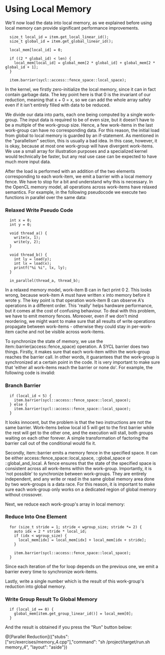 # Using Local Memory

We'll now load the data into local memory, as we explained before using local memory can provide significant performance improvements.

```
  size_t local_id = item.get_local_linear_id();
  size_t global_id = item.get_global_linear_id();

  local_mem[local_id] = 0;

  if ((2 * global_id) < len) {
    local_mem[local_id] = global_mem[2 * global_id] + global_mem[2 * global_id + 1];
  }

  item.barrier(sycl::access::fence_space::local_space);
```

In the kernel, we firstly zero-initialize the local memory, since it can in fact contain garbage data. The key point here is that 0 is the invariant of our reduction, meaning that x + 0 = x, so we can add the whole array safely even if it isn't entirely filled with data to be reduced.

We divide our data into parts, each one being computed by a single work-group. The input data is required to be of even size, but it doesn't have to be a multiple of the work-group size. Hence, a few work-items in the last work-group can have no corresponding data. For this reason, the initial load from global to local memory is guarded by an if-statement. As mentioned in the "parallelism" section, this is usually a bad idea. In this case, however, it is okay, because at most one work-group will have divergent work-items. We use a small array for illustration purposes and a specialized kernel would technically be faster, but any real use case can be expected to have much more input data.

After the load is performed with an addition of the two elements corresponding to each work-item, we emit a barrier with a local memory fence. We have to stop for a bit and understand why this is necessary. In the OpenCL memory model, all operations across work-items have relaxed semantics. For example, in the following pseudocode we execute two functions in parallel over the same data:

### Relaxed Write Pseudo Code

```
  int x = 0;
  int y = 0;

  void thread_a() {
    write(x, 1);
    write(y, 2);
  }

  void thread_b() {
    int ly = load(y);
    int lx = load(x);
    printf("%i %i", lx, ly);
  }

  in_parallel(thread_a, thread_b);
```

In a relaxed memory model, work-item B can in fact print 0 2. This looks wrong, because work-item A must have written x into memory before it wrote y. The key point is that operation work-item B can observe A's operations in a different order. This 'really' helps hardware performance, but it comes at the cost of confusing behaviour. To deal with this problem, we have to emit memory fences. Moreover, even if we don't mind reordering, we might want to make sure that all results of write operations propagate between work-items - otherwise they could stay in per-work-item cache and not be visible across work-items.

To synchronize the state of memory, we use the item::barrier(access::fence_space) operation. A SYCL barrier does two things. Firstly, it makes sure that each work-item within the work-group reaches the barrier call. In other words, it guarantees that the work-group is synchronized at a certain point in the code. It is very important to make sure that 'either all work-items reach the barrier or none do'. For example, the following code is invalid:

### Branch Barrier

```
  if (local_id < 5) {
    item.barrier(sycl::access::fence_space::local_space);
  } else {
    item.barrier(sycl::access::fence_space::local_space);
  }
```

It looks innocent, but the problem is that the two instructions are not the same barrier. Work-items below local id 5 will get to the first barrier while the rest will get to the other one, and the execution will stall, both groups waiting on each other forever. A simple transformation of factoring the barrier call out of the conditional would fix it.

Secondly, item::barrier emits a memory fence in the specified space. It can be either access::fence_space::local_space, ::global_space or ::global_and_local. A fence ensures that the state of the specified space is consistent across all work-items within the work-group. Importantly, it is 'not possible' to synchronize between work-groups. They are entirely independent, and any write or read in the same global memory area done by two work-groups is a data race. For this reason, it is important to make sure each work-group only works on a dedicated region of global memory without crossover.

Next, we reduce each work-group's array in local memory:

### Reduce Into One Element

```
  for (size_t stride = 1; stride < wgroup_size; stride *= 2) {
    auto idx = 2 * stride * local_id;
    if (idx < wgroup_size) {
      local_mem[idx] = local_mem[idx] + local_mem[idx + stride];
    }

    item.barrier(sycl::access::fence_space::local_space);
  }
```

Since each iteration of the for loop depends on the previous one, we emit a barrier every time to synchronize work-items.

Lastly, write a single number which is the result of this work-group's reduction into global memory.

### Write Group Result To Global Memory

```
  if (local_id == 0) {
    global_mem[item.get_group_linear_id()] = local_mem[0];
  }
```

And the result is obtained if you press the "Run" button below:

@[Parallel Reduction]({"stubs": ["src/exercises/memory_4.cpp"],"command": "sh /project/target/run.sh memory_4", "layout": "aside"})